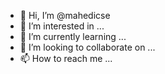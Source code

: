 - 👋 Hi, I’m @mahedicse
- 👀 I’m interested in ...
- 🌱 I’m currently learning ...
- 💞️ I’m looking to collaborate on ...
- 📫 How to reach me ...

<!---
mahedicse/mahedicse is a ✨ special ✨ repository because its `README.md` (this file) appears on your GitHub profile.
You can click the Preview link to take a look at your changes.
--->
